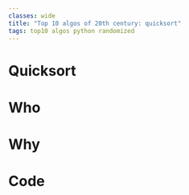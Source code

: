 ```yaml
---
classes: wide
title: "Top 10 algos of 20th century: quicksort"
tags: top10 algos python randomized
---
```


# Quicksort


# Who


# Why


# Code


``` python
```
